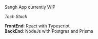 Sangh App currently WIP

*Tech Stack*

**FrontEnd**: React with Typescript 
<br/>
**BackEnd**: NodeJs with Postgres and Prisma 
